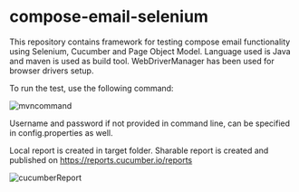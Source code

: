 # compose-email-selenium

This repository contains framework for testing compose email functionality using Selenium, Cucumber and Page Object Model.
Language used is Java and maven is used as build tool. WebDriverManager has been used for browser drivers setup.

To run the test, use the following command:

![mvncommand](https://user-images.githubusercontent.com/29970107/144972879-6711ac15-be05-43fe-8c23-86dbccfb53ff.PNG)
 
Username and password if not provided in command line, can be specified in config.properties as well.
  
Local report is created in target folder.
Sharable report is created and published on https://reports.cucumber.io/reports
  

![cucumberReport](https://user-images.githubusercontent.com/29970107/144972379-6aa8b49b-db87-44c4-a148-0eb51882490d.PNG)
